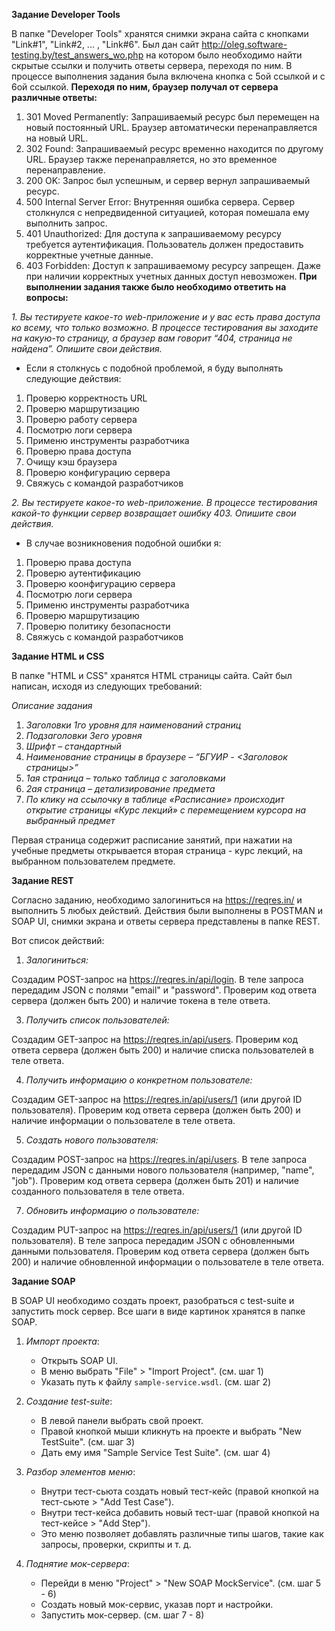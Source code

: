 **Задание Developer Tools**

В папке "Developer Tools" хранятся снимки экрана сайта с кнопками "Link#1", "Link#2, ... , "Link#6". Был дан сайт http://oleg.software-testing.by/test_answers_wo.php на котором было необходимо найти скрытые ссылки и получить ответы сервера, переходя по ним. В процессе выполнения задания была включена кнопка с 5ой ссылкой и с 6ой ссылкой.
**Переходя по ним, браузер получал от сервера различные ответы:**
1) 301 Moved Permanently: Запрашиваемый ресурс был перемещен на новый постоянный URL. Браузер автоматически перенаправляется на новый URL.
2) 302 Found: Запрашиваемый ресурс временно находится по другому URL. Браузер также перенаправляется, но это временное перенаправление.
3) 200 OK: Запрос был успешным, и сервер вернул запрашиваемый ресурс.
4) 500 Internal Server Error: Внутренняя ошибка сервера. Сервер столкнулся с непредвиденной ситуацией, которая помешала ему выполнить запрос.
5) 401 Unauthorized: Для доступа к запрашиваемому ресурсу требуется аутентификация. Пользователь должен предоставить корректные учетные данные.
6) 403 Forbidden: Доступ к запрашиваемому ресурсу запрещен. Даже при наличии корректных учетных данных доступ невозможен.
**При выполнении задания также было необходимо ответить на вопросы:**

_1. Вы тестируете какое-то web-приложение и у вас есть права доступа ко всему, что только возможно. В процессе тестирования вы заходите на какую-то страницу, а браузер вам говорит “404, страница не найдена”. Опишите свои действия._
-  Если я столкнусь с подобной проблемой, я буду выполнять следующие действия:
1) Проверю корректность URL
2) Проверю маршрутизацию
3) Проверю работу сервера
4) Посмотрю логи сервера
5) Применю инструменты разработчика
6) Проверю права доступа
7) Очищу кэш браузера
8) Проверю конфигурацию сервера
9) Свяжусь с командой разработчиков

_2. Вы тестируете какое-то web-приложение. В процессе тестирования какой-то функции сервер возвращает ошибку 403. Опишите свои действия._
- В случае возникновения подобной ошибки я:
1) Проверю права доступа
2) Проверю аутентификацию
3) Проверю коонфигурацию сервера
4) Посмотрю логи сервера
5) Применю инструменты разработчика
6) Проверю маршрутизацию
7) Проверю политику безопасности
8) Свяжусь с командой разработчиков

**Задание HTML и CSS**

В папке "HTML и CSS" хранятся HTML страницы сайта. Сайт был написан, исходя из следующих требований:

_Описание задания_
1)	_Заголовки 1го уровня для наименований страниц_
2)	_Подзаголовки 3его уровня_
3)	_Шрифт – стандартный_
4)	_Наименование страницы в браузере – “БГУИР - <Заголовок страницы>”_
5)	_1ая страница – только таблица с заголовками_
6)	_2ая страница – детализирование предмета_
7)	_По клику на ссылочку в таблице «Расписание» происходит открытие страницы «Курс лекций» с перемещением курсора на выбранный предмет_

Первая страница содержит расписание занятий, при нажатии на учебные предметы открывается вторая страница - курс лекций, на выбранном пользователем предмете.

**Задание REST**

Согласно заданию, необходимо залогиниться на https://reqres.in/ и выполнить 5 любых действий.
Действия были выполнены в POSTMAN и SOAP UI, снимки экрана и ответы сервера представлены в папке REST.

Вот список действий:

1) _Залогиниться:_
   
  Создадим POST-запрос на https://reqres.in/api/login.
  В теле запроса передадим JSON с полями "email" и "password".
  Проверим код ответа сервера (должен быть 200) и наличие токена в теле ответа.
  
3) _Получить список пользователей:_

  Создадим GET-запрос на https://reqres.in/api/users.
  Проверим код ответа сервера (должен быть 200) и наличие списка пользователей в теле ответа.
  
4) _Получить информацию о конкретном пользователе:_

  Создадим GET-запрос на https://reqres.in/api/users/1 (или другой ID пользователя).
  Проверим код ответа сервера (должен быть 200) и наличие информации о пользователе в теле ответа.
  
5) _Создать нового пользователя:_
   
  Создадим POST-запрос на https://reqres.in/api/users.
  В теле запроса передадим JSON с данными нового пользователя (например, "name", "job").
  Проверим код ответа сервера (должен быть 201) и наличие созданного пользователя в теле ответа.
  
7) _Обновить информацию о пользователе:_
   
  Создадим PUT-запрос на https://reqres.in/api/users/1 (или другой ID пользователя).
  В теле запроса передадим JSON с обновленными данными пользователя.
  Проверим код ответа сервера (должен быть 200) и наличие обновленной информации о пользователе в теле ответа.
  
**Задание SOAP**

В SOAP UI необходимо создать проект, разобраться с test-suite и запустить mock сервер.
Все шаги в виде картинок хранятся в папке SOAP.

1. _Импорт проекта_:
   - Открыть SOAP UI.
   - В меню выбрать "File" > "Import Project". (см. шаг 1)
   - Указать путь к файлу `sample-service.wsdl`. (см. шаг 2)

2. _Создание test-suite_:
   - В левой панели выбрать свой проект.
   - Правой кнопкой мыши кликнуть на проекте и выбрать "New TestSuite". (см. шаг 3)
   - Дать ему имя "Sample Service Test Suite". (см. шаг 4)

3. _Разбор элементов меню_:
   - Внутри тест-сьюта создать новый тест-кейс (правой кнопкой на тест-сьюте > "Add Test Case").
   - Внутри тест-кейса добавить новый тест-шаг (правой кнопкой на тест-кейсе > "Add Step").
   - Это меню позволяет добавлять различные типы шагов, такие как запросы, проверки, скрипты и т. д.

4. _Поднятие мок-сервера_:
   - Перейди в меню "Project" > "New SOAP MockService". (см. шаг 5 - 6)
   - Создать новый мок-сервис, указав порт и настройки.
   - Запустить мок-сервер. (см. шаг 7 - 8)
